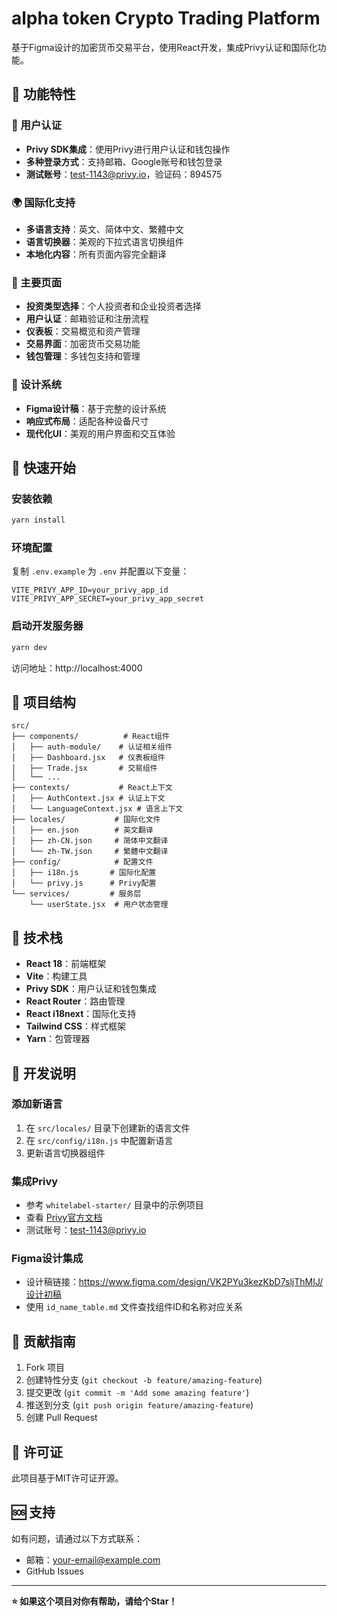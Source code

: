 # alpha token Crypto Trading Platform

基于Figma设计的加密货币交易平台，使用React开发，集成Privy认证和国际化功能。

## 🌟 功能特性

### 🔐 用户认证
- **Privy SDK集成**：使用Privy进行用户认证和钱包操作
- **多种登录方式**：支持邮箱、Google账号和钱包登录
- **测试账号**：test-1143@privy.io，验证码：894575

### 🌍 国际化支持
- **多语言支持**：英文、简体中文、繁體中文
- **语言切换器**：美观的下拉式语言切换组件
- **本地化内容**：所有页面内容完全翻译

### 📱 主要页面
- **投资类型选择**：个人投资者和企业投资者选择
- **用户认证**：邮箱验证和注册流程
- **仪表板**：交易概览和资产管理
- **交易界面**：加密货币交易功能
- **钱包管理**：多钱包支持和管理

### 🎨 设计系统
- **Figma设计稿**：基于完整的设计系统
- **响应式布局**：适配各种设备尺寸
- **现代化UI**：美观的用户界面和交互体验

## 🚀 快速开始

### 安装依赖
```bash
yarn install
```

### 环境配置
复制 `.env.example` 为 `.env` 并配置以下变量：
```
VITE_PRIVY_APP_ID=your_privy_app_id
VITE_PRIVY_APP_SECRET=your_privy_app_secret
```

### 启动开发服务器
```bash
yarn dev
```

访问地址：http://localhost:4000

## 📁 项目结构

```
src/
├── components/          # React组件
│   ├── auth-module/    # 认证相关组件
│   ├── Dashboard.jsx   # 仪表板组件
│   ├── Trade.jsx       # 交易组件
│   └── ...
├── contexts/           # React上下文
│   ├── AuthContext.jsx # 认证上下文
│   └── LanguageContext.jsx # 语言上下文
├── locales/           # 国际化文件
│   ├── en.json        # 英文翻译
│   ├── zh-CN.json     # 简体中文翻译
│   └── zh-TW.json     # 繁體中文翻译
├── config/            # 配置文件
│   ├── i18n.js       # 国际化配置
│   └── privy.js      # Privy配置
└── services/         # 服务层
    └── userState.jsx  # 用户状态管理
```

## 🔧 技术栈

- **React 18**：前端框架
- **Vite**：构建工具
- **Privy SDK**：用户认证和钱包集成
- **React Router**：路由管理
- **React i18next**：国际化支持
- **Tailwind CSS**：样式框架
- **Yarn**：包管理器

## 📝 开发说明

### 添加新语言
1. 在 `src/locales/` 目录下创建新的语言文件
2. 在 `src/config/i18n.js` 中配置新语言
3. 更新语言切换器组件

### 集成Privy
- 参考 `whitelabel-starter/` 目录中的示例项目
- 查看 [Privy官方文档](https://docs.privy.io/welcome)
- 测试账号：test-1143@privy.io

### Figma设计集成
- 设计稿链接：https://www.figma.com/design/VK2PYu3kezKbD7sljThMIJ/设计初稿
- 使用 `id_name_table.md` 文件查找组件ID和名称对应关系

## 🤝 贡献指南

1. Fork 项目
2. 创建特性分支 (`git checkout -b feature/amazing-feature`)
3. 提交更改 (`git commit -m 'Add some amazing feature'`)
4. 推送到分支 (`git push origin feature/amazing-feature`)
5. 创建 Pull Request

## 📝 许可证

此项目基于MIT许可证开源。

## 🆘 支持

如有问题，请通过以下方式联系：
- 邮箱：your-email@example.com
- GitHub Issues

---

**⭐ 如果这个项目对你有帮助，请给个Star！**